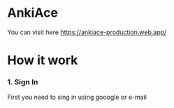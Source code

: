 # AnkiAce

You can visit here https://ankiace-production.web.app/

# How it work
### 1. Sign In
First you need to sing in using gooogle or e-mail

